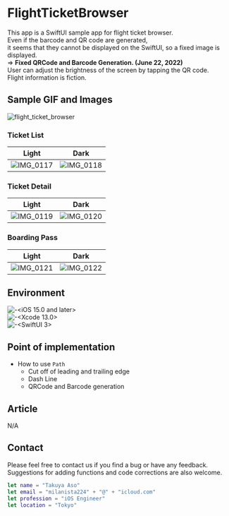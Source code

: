 # FlightTicketBrowser

This app is a SwiftUI sample app for flight ticket browser.  
Even if the barcode and QR code are generated,   
it seems that they cannot be displayed on the SwiftUI, so a fixed image is displayed.  
=> **Fixed QRCode and Barcode Generation. (June 22, 2022)**  
User can adjust the brightness of the screen by tapping the QR code.  
Flight information is fiction.  

## Sample GIF and Images

![flight_ticket_browser](https://user-images.githubusercontent.com/8732417/148351289-4c7670fa-54bd-4be7-9d42-79e4fb6367ee.gif)

### Ticket List

|Light|Dark|
|:--:|:--:|
|![IMG_0117](https://user-images.githubusercontent.com/8732417/148353400-154fcef0-17b5-4bcd-996c-02f37534eef9.PNG)|![IMG_0118](https://user-images.githubusercontent.com/8732417/148353417-05332640-cde6-4d25-94c8-1d2b4749aae5.PNG)|

### Ticket Detail

|Light|Dark|
|:--:|:--:|
|![IMG_0119](https://user-images.githubusercontent.com/8732417/148353518-addb7ce7-9e19-43b5-9db2-909370ec70c8.PNG)|![IMG_0120](https://user-images.githubusercontent.com/8732417/148353521-3c79a81e-b7d3-49cc-a7d8-0806784c0b71.PNG)|


### Boarding Pass

|Light|Dark|
|:--:|:--:|
|![IMG_0121](https://user-images.githubusercontent.com/8732417/148353601-6c29a0ba-9805-48ad-a225-35d0ff169dca.PNG)|![IMG_0122](https://user-images.githubusercontent.com/8732417/148353604-7e689306-8f62-4021-a512-b1f7d053f847.PNG)|

## Environment

![<iOS>-<iOS 15.0 and later>](https://img.shields.io/badge/iOS-iOS%2015.0%20and%20later-brightgreen)  
![<Xcode>-<Xcode 13.0>](https://img.shields.io/badge/Xcode-Xcode%2013-blue)  
![<SwiftUI>-<SwiftUI 3>](https://img.shields.io/badge/SwiftUI-SwiftUI%203-informational)  

## Point of implementation

* How to use `Path`
  - Cut off of leading and trailing edge
  - Dash Line
  - QRCode and Barcode generation

## Article

N/A

## Contact

Please feel free to contact us if you find a bug or have any feedback.  
Suggestions for adding functions and code corrections are also welcome.

```swift
let name = "Takuya Aso"
let email = "milanista224" + "@" + "icloud.com"
let profession = "iOS Engineer"
let location = "Tokyo"
```
